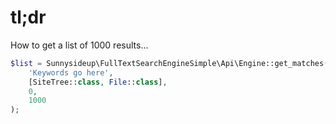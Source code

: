 # tl;dr

How to get a list of 1000 results...
```php
$list = Sunnysideup\FullTextSearchEngineSimple\Api\Engine::get_matches(
    'Keywords go here',
    [SiteTree::class, File::class],
    0,
    1000
);
```
